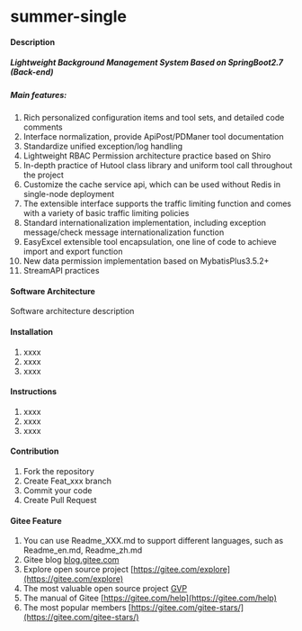 # summer-single

#### Description
##### Lightweight Background Management System Based on SpringBoot2.7 (Back-end)
##### Main features:
1.  Rich personalized configuration items and tool sets, and detailed code comments
2.  Interface normalization, provide ApiPost/PDManer tool documentation
3.  Standardize unified exception/log handling
4.  Lightweight RBAC Permission architecture practice based on Shiro
5.  In-depth practice of Hutool class library and uniform tool call throughout the project
6.  Customize the cache service api, which can be used without Redis in single-node deployment
7.  The extensible interface supports the traffic limiting function and comes with a variety of basic traffic limiting policies
8.  Standard internationalization implementation, including exception message/check message internationalization function
9.  EasyExcel extensible tool encapsulation, one line of code to achieve import and export function
10. New data permission implementation based on MybatisPlus3.5.2+
11. StreamAPI practices

#### Software Architecture
Software architecture description

#### Installation

1.  xxxx
2.  xxxx
3.  xxxx

#### Instructions

1.  xxxx
2.  xxxx
3.  xxxx

#### Contribution

1.  Fork the repository
2.  Create Feat_xxx branch
3.  Commit your code
4.  Create Pull Request


#### Gitee Feature

1.  You can use Readme\_XXX.md to support different languages, such as Readme\_en.md, Readme\_zh.md
2.  Gitee blog [blog.gitee.com](https://blog.gitee.com)
3.  Explore open source project [https://gitee.com/explore](https://gitee.com/explore)
4.  The most valuable open source project [GVP](https://gitee.com/gvp)
5.  The manual of Gitee [https://gitee.com/help](https://gitee.com/help)
6.  The most popular members  [https://gitee.com/gitee-stars/](https://gitee.com/gitee-stars/)
